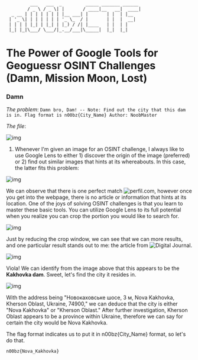 ```
         ___   ___  _         _____ _______ ______ 
        / _ \ / _ \| |       / ____|__   __|  ____|
  _ __ | | | | | | | |__ ___| |       | |  | |__   
 | '_ \| | | | | | | '_ \_  / |       | |  |  __|  
 | | | | |_| | |_| | |_) / /| |____   | |  | |     
 |_| |_|\___/ \___/|_.__/___|\_____|  |_|  |_|     
```

# The Power of Google Tools for Geoguessr OSINT Challenges (Damn, Mission Moon, Lost)

### Damn

*The problem*: `Damn bro, Dam! -- Note: Find out the city that this dam is in. Flag format is n00bz{City_Name} Author: NoobMaster`

*The file*:

![img](https://cdn.discordapp.com/attachments/982094827170713712/1117620373933019226/dam.png)

1. Whenever I'm given an image for an OSINT challenge, I always like to use Google Lens to either 1) discover the origin of the image (preferred) or 2) find out similar images that hints at its whereabouts. In this case, the latter fits this problem:

![img](https://cdn.discordapp.com/attachments/982094827170713712/1117621570219814922/image.png)

We can observe that there is one perfect match ![perfil.com](https://www.perfil.com/tags/Rusia), however once you get into the webpage, there is no article or information that hints at its location. One of the joys of solving OSINT challenges is that you learn to master these basic tools. You can utilize Google Lens to its full potential when you realize you can crop the portion you would like to search for.

![img](https://cdn.discordapp.com/attachments/982094827170713712/1117622521932562462/image.png)

Just by reducing the crop window, we can see that we can more results, and one particular result stands out to me: the article from ![Digital Journal](https://www.digitaljournal.com/world/ukraine-dam-destruction-a-consequence-of-russian-invasion-un-chief/article).

![img](https://cdn.discordapp.com/attachments/982094827170713712/1117622873557835946/image.png)

Viola! We can identify from the image above that this appears to be the **Kakhovka dam**. Sweet, let's find the city it resides in.

![img](https://cdn.discordapp.com/attachments/982094827170713712/1117623380745650196/image.png)

With the address being "Новокаховське шосе, 3 м, Nova Kakhovka, Kherson Oblast, Ukraine, 74900," we can deduce that the city is either "Nova Kakhovka" or "Kherson Oblast." After further investigation, Kherson Oblast appears to be a province within Ukraine, therefore we can say for certain the city would be Nova Kakhovka.

The flag format indicates us to put it in n00bz{City_Name} format, so let's do that.

`n00bz{Nova_Kakhovka}`
